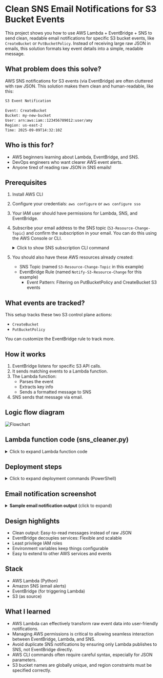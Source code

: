 # Clean SNS Email Notifications for S3 Bucket Events

This project shows you how to use AWS Lambda + EventBridge + SNS to send clean, readable email notifications for specific S3 bucket events, like `CreateBucket` or `PutBucketPolicy`. Instead of receiving large raw JSON in emails, this solution formats key event details into a simple, readable message.

## What problem does this solve?

AWS SNS notifications for S3 events (via EventBridge) are often cluttered with raw JSON.
This solution makes them clean and human-readable, like this:

```vbnet
S3 Event Notification

Event: CreateBucket
Bucket: my-new-bucket
User: arn:aws:iam::123456789012:user/amy
Region: us-east-2
Time: 2025-09-09T14:32:10Z
```

## Who is this for?

- AWS beginners learning about Lambda, EventBridge, and SNS.
- DevOps engineers who want clearer AWS event alerts.
- Anyone tired of reading raw JSON in SNS emails!

## Prerequisites

1. Install AWS CLI
2. Configure your credentials: `aws configure` or `aws configure sso`
3. Your IAM user should have permissions for Lambda, SNS, and EventBridge.
4. Subscribe your email address to the SNS topic (`S3-Resource-Change-Topic`) and confirm the subscription in your email. You can do this using the AWS Console or CLI.

   <details>
   <summary>Click to show SNS subscription CLI command</summary>

   ```bash
   aws sns subscribe \
     --topic-arn arn:aws:sns:us-east-2:YOUR_ACCOUNT_ID:S3-Resource-Change-Topic \
     --protocol email \
     --notification-endpoint your-email@example.com

</details>

5. You should also have these AWS resources already created:

   - SNS Topic (named `S3-Resource-Change-Topic` in this example)
   - EventBridge Rule (named `Notify-S3-Resource-Change` for this example)
      - Event Pattern: Filtering on PutBucketPolicy and CreateBucket S3 events

## What events are tracked?

This setup tracks these two S3 control plane actions:
- `CreateBucket`
- `PutBucketPolicy`

You can customize the EventBridge rule to track more.

## How it works

1. EventBridge listens for specific S3 API calls.
2. It sends matching events to a Lambda function.
3. The Lambda function:
   - Parses the event
   - Extracts key info
   - Sends a formatted message to SNS
4. SNS sends that message via email.

## Logic flow diagram

![Flowchart](./assets/S3-Lambda-SNS-flowchart.png)

## Lambda function code (sns_cleaner.py)

<details> <summary>Click to expand Lambda function code</summary>

```python
import json
import boto3
import os

sns = boto3.client('sns')
SNS_TOPIC_ARN = os.environ['SNS_TOPIC_ARN']

def lambda_handler(event, context):
    print("Raw event:", json.dumps(event))

    detail = event.get('detail', {})
    event_name = detail.get('eventName', 'UnknownEvent')
    bucket_name = detail.get('requestParameters', {}).get('bucketName', 'UnknownBucket')
    user = detail.get('userIdentity', {}).get('arn', 'UnknownUser')
    region = event.get('region', 'UnknownRegion')
    time = event.get('time', 'UnknownTime')

    message = f"""📣 S3 Event Notification

Event: {event_name}
Bucket: {bucket_name}
User: {user}
Region: {region}
Time: {time}
"""

    sns.publish(
        TopicArn=SNS_TOPIC_ARN,
        Subject=f"S3 Event: {event_name}",
        Message=message
    )

    return {
        'statusCode': 200,
        'body': json.dumps('Notification sent!')
    }
```
</details>

## Deployment steps

<details>
<summary>Click to expand deployment commands (PowerShell)</summary>

```powershell
# Step 1: Create IAM Role for Lambda

# First, create a file named trust-policy.json with the following content:
# This trust policy allows AWS Lambda to assume the role.

# trust-policy.json
# {
#   "Version": "2012-10-17",
#   "Statement": [
#     {
#       "Effect": "Allow",
#       "Principal": {
#         "Service": "lambda.amazonaws.com"
#       },
#       "Action": "sts:AssumeRole"
#     }
#   ]
# }

# Then run this `create-role` command using the trust-policy file:

aws iam create-role `
  --role-name lambda-sns-cleaner-role `
  --assume-role-policy-document file://trust-policy.json

# Step 2: Attach required permissions to the role
aws iam attach-role-policy `
  --role-name lambda-sns-cleaner-role `
  --policy-arn arn:aws:iam::aws:policy/service-role/AWSLambdaBasicExecutionRole

aws iam attach-role-policy `
  --role-name lambda-sns-cleaner-role `
  --policy-arn arn:aws:iam::aws:policy/AmazonSNSFullAccess

# Step 3: Zip your Lambda function code
Compress-Archive -Path sns_cleaner.py -DestinationPath function.zip

# Step 4: Create Lambda function
aws lambda create-function `
  --function-name CleanS3EventNotifier `
  --runtime python3.13 `
  --role arn:aws:iam::YOUR_ACCOUNT_ID:role/lambda-sns-cleaner-role `
  --handler sns_cleaner.lambda_handler `
  --zip-file fileb://function.zip `
  --environment Variables="{SNS_TOPIC_ARN=arn:aws:sns:us-east-2:YOUR_ACCOUNT_ID:S3-Resource-Change-Topic}" `
  --region us-east-2

# Step 5: Create targets.json file

# Why create this file? Passing complex JSON inline can be error-prone (especially in PowerShell).
# Using this file makes the command easier to manage and more portable.

# Contents of targets.json:
# [
#   {
#     "Id": "CleanS3NotifierTarget",
#     "Arn": "arn:aws:lambda:us-east-2:YOUR_ACCOUNT_ID:function:CleanS3EventNotifier"
#   }
# ]

# Step 6: Add the Lambda function as a target to EventBridge rule
aws events put-targets `
  --rule Notify-S3-Resource-Change `
  --targets file://targets.json `
  --region us-east-2

# Step 7: Grant EventBridge permission to invoke the Lambda
aws lambda add-permission `
  --function-name CleanS3EventNotifier `
  --statement-id AllowExecutionFromEventBridge `
  --action lambda:InvokeFunction `
  --principal events.amazonaws.com `
  --source-arn arn:aws:events:us-east-2:YOUR_ACCOUNT_ID:rule/Notify-S3-Resource-Change `
  --region us-east-2
```
</details>

## Email notification screenshot

<details> <summary> <strong>Sample email notification output</strong> (click to expand)</summary>


![EmailNotification](./assets/S3-event-notification.png)

</details>

## Design highlights

- Clean output: Easy-to-read messages instead of raw JSON
- EventBridge decouples services: Flexible and scalable
- Least privilege IAM roles
- Environment variables keep things configurable
- Easy to extend to other AWS services and events

## Stack

- AWS Lambda (Python)
- Amazon SNS (email alerts)
- EventBridge (for triggering Lambda)
- S3 (as source)

## What I learned

- AWS Lambda can effectively transform raw event data into user-friendly notifications.
- Managing AWS permissions is critical to allowing seamless interaction between EventBridge, Lambda, and SNS.
- Avoid duplicate SNS notifications by ensuring only Lambda publishes to SNS, not EventBridge directly.
- AWS CLI commands often require careful syntax, especially for JSON parameters.
- S3 bucket names are globally unique, and region constraints must be specified correctly.
